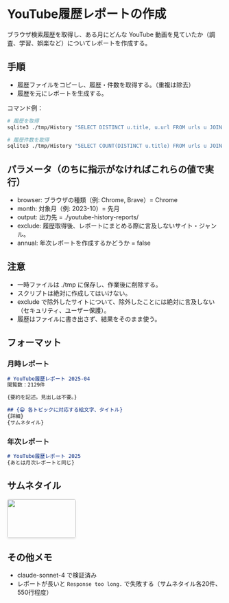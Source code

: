 # YouTube履歴レポートの作成
ブラウザ検索履歴を取得し、ある月にどんな YouTube 動画を見ていたか（調査、学習、娯楽など）についてレポートを作成する。

## 手順
- 履歴ファイルをコピーし、履歴・件数を取得する。（重複は除去）
- 履歴を元にレポートを生成する。

コマンド例：
```sh
# 履歴を取得
sqlite3 ./tmp/History "SELECT DISTINCT u.title, u.url FROM urls u JOIN visits v ON u.id = v.url WHERE u.url LIKE '%youtube.com/watch%' AND datetime(v.visit_time / 1000000 + (strftime('%s', '1601-01-01')), 'unixepoch', 'localtime') >= '2025-05-01' AND datetime(v.visit_time / 1000000 + (strftime('%s', '1601-01-01')), 'unixepoch', 'localtime') < '2025-06-01';"

# 履歴件数を取得
sqlite3 ./tmp/History "SELECT COUNT(DISTINCT u.title) FROM urls u JOIN visits v ON u.id = v.url WHERE u.url LIKE '%youtube.com/watch%' AND ..."
```

## パラメータ（のちに指示がなければこれらの値で実行）
- browser: ブラウザの種類（例: Chrome, Brave）= Chrome
- month: 対象月（例: 2023-10）= 先月
- output: 出力先 = ./youtube-history-reports/
- exclude: 履歴取得後、レポートにまとめる際に言及しないサイト・ジャンル。
- annual: 年次レポートを作成するかどうか = false

## 注意
- 一時ファイルは ./tmp に保存し、作業後に削除する。
- スクリプトは絶対に作成してはいけない。
- exclude で除外したサイトについて、除外したことには絶対に言及しない（セキュリティ、ユーザー保護）。
- 履歴はファイルに書き出さず、結果をそのまま使う。

## フォーマット
### 月時レポート
```md 2025-04.md
# YouTube履歴レポート 2025-04
閲覧数：2129件

{要約を記述。見出しは不要。}

## {😀 各トピックに対応する絵文字、タイトル}
{詳細}
{サムネタイル}
```

### 年次レポート
```md 2025.md
# YouTube履歴レポート 2025
{あとは月次レポートと同じ}
```

## サムネタイル
<div class="thumbnail-tiles">
  <a href="https://www.youtube.com/watch?v=0UC1vvHprq8" target="_blank" rel="noopener noreferrer">
    <img src="https://img.youtube.com/vi/0UC1vvHprq8/mqdefault.jpg">
    <span class="video-title">15 in 1 AI VIDEO Generator : Let's CREATE YOUR Own Cinematic AI MOVIE - YouTube</span>
  </a>
</div>

<style>
.thumbnail-tiles {
  display: flex;
  flex-wrap: wrap;
  gap: 10px;
  margin-bottom: 1em;

  a {
    position: relative;
    border-radius: 4px;
    overflow: hidden;
    box-shadow: 0 2px 4px rgba(0,0,0,0.1);
    transition: transform 0.2s ease;

    &:hover {
      transform: scale(1.05);
    }
  }

  img {
    width: 160px;
    height: 90px;
  }

  .video-title {
    position: absolute;
    inset: 0;
    background-color: rgba(0, 0, 0, 0.7);
    color: white;
    padding: 4px 6px;
    font-size: 11px;
    line-height: 1.3;
    opacity: 0;
    transition: opacity 0.2s ease;
    overflow: hidden;
    text-overflow: ellipsis;
    display: -webkit-box;
    -webkit-line-clamp: 6;
    -webkit-box-orient: vertical;

    &:hover {
      opacity: 1;
    }
  }
}
</style>

## その他メモ
- claude-sonnet-4 で検証済み
- レポートが長いと `Response too long.` で失敗する（サムネタイル各20件、550行程度）
